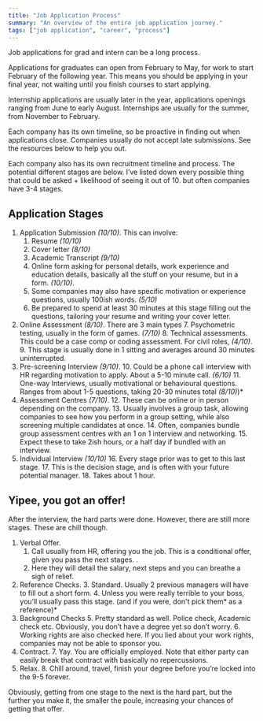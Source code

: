 ```yaml
---
title: "Job Application Process"
summary: "An overview of the entire job application journey."
tags: ["job application", "career", "process"]
---
```

Job applications for grad and intern can be a long process. 

Applications for graduates can open from February to May, for work to start February of the following year. This means you should be applying in your final year, not waiting until you finish courses to start applying. 

Internship applications are usually later in the year, applications openings ranging from June to early August. Internships are usually for the summer, from November to February. 

Each company has its own timeline, so be proactive in finding out when applications close. Companies usually do not accept late submissions. See the resources below to help you out. 

Each company also has its own recruitment timeline and process. The potential different stages are below. I’ve listed down every possible thing that could be asked + likelihood of seeing it out of 10. but often companies have 3-4 stages.

## Application Stages

1. Application Submission *(10/10)*. This can involve:
    1. Resume *(10/10)*
    2. Cover letter *(8/10)*
    3. Academic Transcript *(9/10)* 
    4. Online form asking for personal details, work experience and education details, basically all the stuff on your resume, but in a form. *(10/10)*. 
    5. Some companies may also have specific motivation or experience questions, usually 100ish words. *(5/10)*
    6. Be prepared to spend at least 30 minutes at this stage filling out the questions, tailoring your resume and writing your cover letter. 
2. Online Assessment *(8/10)*. There are 3 main types
    7. Psychometric testing, usually in the form of games. *(7/10)*
    8. Technical assessments. This could be a case comp or coding assessment. For civil roles, *(4/10)*. 
    9. This stage is usually done in 1 sitting and averages around 30 minutes uninterrupted. 
3. Pre-screening Interview *(9/10)*. 
    10. Could be a phone call interview with HR regarding motivation to apply. About a 5-10 minute call. *(6/10)*
    11. One-way Interviews, usually motivational or behavioural questions. Ranges from about 1-5 questions, taking 20-30 minutes total *(8/10)*)*
4. Assessment Centres *(7/10)*. 
    12. These can be online or in person depending on the company. 
    13. Usually involves a group task, allowing companies to see how you perform in a group setting, while also screening multiple candidates at once. 
    14. Often, companies bundle group assessment centres with an 1 on 1 interview and networking.
    15. Expect these to take 2ish hours, or a half day if bundled with an interview.
5. Individual Interview *(10/10)*
    16. Every stage prior was to get to this last stage. 
    17. This is the decision stage, and is often with your future potential manager. 
    18. Takes about 1 hour. 


## Yipee, you got an offer!

After the interview, the hard parts were done. However, there are still more stages. These are chill though. 



1. Verbal Offer. 
    1. Call usually from HR, offering you the job. This is a conditional offer, given you pass the next stages. . 
    2. Here they will detail the salary, next steps and you can breathe a sigh of relief.
2. Reference Checks. 
    3. Standard. Usually 2 previous managers will have to fill out a short form. 
    4. Unless you were really terrible to your boss, you’ll usually pass this stage. (and if you were, don't pick them* as a reference)*
3. Background Checks
    5. Pretty standard as well. Police check, Academic check etc. Obviously, you don’t have a degree yet so don’t worry. 
    6. Working rights are also checked here. If you lied about your work rights, companies may not be able to sponsor you. 
4. Contract. 
    7. Yay. You are officially employed. Note that either party can easily break that contract with basically no repercussions. 
5. Relax. 
    8. Chill around, travel, finish your degree before you’re locked into the 9-5 forever. 

Obviously, getting from one stage to the next is the hard part, but the further you make it, the smaller the poule, increasing your chances of getting that offer. 
